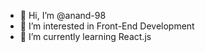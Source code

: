 - 👋 Hi, I’m @anand-98
- 👀 I’m interested in Front-End Development
- 🌱 I’m currently learning React.js


<!---
anand-98/anand-98 is a ✨ special ✨ repository because its `README.md` (this file) appears on your GitHub profile.
You can click the Preview link to take a look at your changes.
--->
